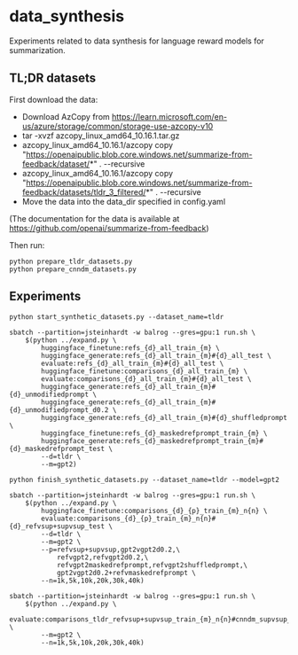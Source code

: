 # data_synthesis

Experiments related to data synthesis for language reward models for summarization.

## TL;DR datasets

First download the data:

* Download AzCopy from https://learn.microsoft.com/en-us/azure/storage/common/storage-use-azcopy-v10
* tar -xvzf azcopy_linux_amd64_10.16.1.tar.gz
* azcopy_linux_amd64_10.16.1/azcopy copy "https://openaipublic.blob.core.windows.net/summarize-from-feedback/dataset/*" . --recursive
* azcopy_linux_amd64_10.16.1/azcopy copy "https://openaipublic.blob.core.windows.net/summarize-from-feedback/datasets/tldr_3_filtered/*" . --recursive
* Move the data into the data_dir specified in config.yaml

(The documentation for the data is available at https://github.com/openai/summarize-from-feedback)

Then run:

```
python prepare_tldr_datasets.py
python prepare_cnndm_datasets.py
```

## Experiments

```
python start_synthetic_datasets.py --dataset_name=tldr

sbatch --partition=jsteinhardt -w balrog --gres=gpu:1 run.sh \
	$(python ../expand.py \
		huggingface_finetune:refs_{d}_all_train_{m} \
		huggingface_generate:refs_{d}_all_train_{m}#{d}_all_test \
		evaluate:refs_{d}_all_train_{m}#{d}_all_test \
		huggingface_finetune:comparisons_{d}_all_train_{m} \
		evaluate:comparisons_{d}_all_train_{m}#{d}_all_test \
		huggingface_generate:refs_{d}_all_train_{m}#{d}_unmodifiedprompt \
		huggingface_generate:refs_{d}_all_train_{m}#{d}_unmodifiedprompt_d0.2 \
		huggingface_generate:refs_{d}_all_train_{m}#{d}_shuffledprompt \
		huggingface_finetune:refs_{d}_maskedrefprompt_train_{m} \
		huggingface_generate:refs_{d}_maskedrefprompt_train_{m}#{d}_maskedrefprompt_test \
		--d=tldr \
		--m=gpt2)

python finish_synthetic_datasets.py --dataset_name=tldr --model=gpt2

sbatch --partition=jsteinhardt -w balrog --gres=gpu:1 run.sh \
	$(python ../expand.py \
		huggingface_finetune:comparisons_{d}_{p}_train_{m}_n{n} \
		evaluate:comparisons_{d}_{p}_train_{m}_n{n}#{d}_refvsup+supvsup_test \
		--d=tldr \
		--m=gpt2 \
		--p=refvsup+supvsup,gpt2vgpt2d0.2,\
			refvgpt2,refvgpt2d0.2,\
			refvgpt2maskedrefprompt,refvgpt2shuffledprompt,\
			gpt2vgpt2d0.2+refvmaskedrefprompt \
		--n=1k,5k,10k,20k,30k,40k)

sbatch --partition=jsteinhardt -w balrog --gres=gpu:1 run.sh \
	$(python ../expand.py \
		evaluate:comparisons_tldr_refvsup+supvsup_train_{m}_n{n}#cnndm_supvsup_test \
		--m=gpt2 \
		--n=1k,5k,10k,20k,30k,40k)
```
